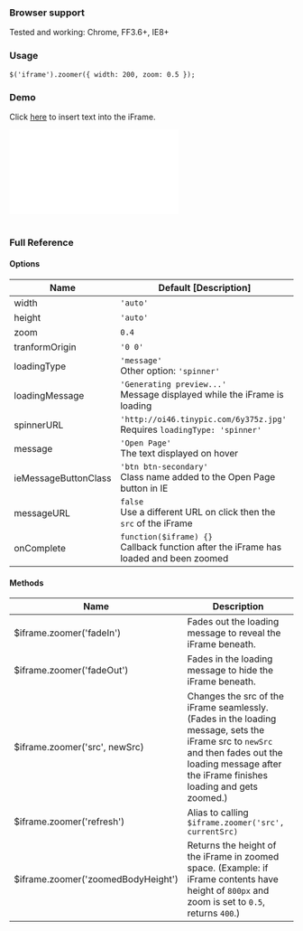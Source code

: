 <script src="http://ajax.googleapis.com/ajax/libs/jquery/1.8.0/jquery.min.js"></script>
<script src="http://github.hubspot.com/jquery-zoomer/jquery.zoomer.js"></script>

<h3>Browser support</h3>

<p>Tested and working: Chrome, FF3.6+, IE8+</p>

<h3>Usage</h3>

<pre><code>$('iframe').zoomer({ width: 200, zoom: 0.5 });</code></pre>

<h3>Demo</h3>

<div>
<p>Click <a href="javascript: $('iframe').contents().find('#main_content').append('<h1>Whoa....</h1>'); void(0);">here</a> to insert text into the iFrame.</p>
<style>
iframe {
border: 0px;
}
.zoomer-wrapper {
border: 1px solid #aaa;
box-shadow: 0px 1px 8px rgba(0, 0, 0, 0.2);
-webkit-box-shadow: 0px 1px 8px rgba(0, 0, 0, 0.2);
-moz-box-shadow: 0px 1px 8px rgba(0, 0, 0, 0.2);
-ms-box-shadow: 0px 1px 8px rgba(0, 0, 0, 0.2);
-o-box-shadow: 0px 1px 8px rgba(0, 0, 0, 0.2);
}
</style>
<iframe src="iframe.html"></iframe>
<script src="http://github.hubspot.com/jquery-zoomer/docs/demo.js"></script>
</div>

<br/>

<h3>Full Reference</h3>

<h4>Options</h4>

<table>
<tr>
<th width="35%">Name</th>
<th>Default [Description]</th>
</tr>
<tbody>
<tr><td>width</td> <td><code>'auto'</code></td></tr>
<tr><td>height</td> <td><code>'auto'</code></td></tr>
<tr><td>zoom</td> <td><code>0.4</code></td></tr>
<tr><td>tranformOrigin</td> <td><code>'0 0'</code><br/></td></tr>
<tr><td>loadingType</td> <td><code>'message'</code><br/>Other option: <code>'spinner'</code></td></tr>
<tr><td>loadingMessage</td> <td><code>'Generating preview...'</code><br/>Message displayed while the iFrame is loading</td></tr>
<tr><td>spinnerURL</td> <td><code>'http://oi46.tinypic.com/6y375z.jpg'</code><br/>Requires <code>loadingType: 'spinner'</code></td></tr>
<tr><td>message</td> <td><code>'Open Page'</code><br/>The text displayed on hover</td></tr>
<tr><td>ieMessageButtonClass</td> <td><code>'btn btn-secondary'</code><br/>Class name added to the Open Page button in IE</td></tr>
<tr><td>messageURL</td> <td><code>false</code><br/>Use a different URL on click then the <code>src</code> of the iFrame</td></tr>
<tr><td>onComplete</td> <td><code>function($iframe) {}</code><br/>Callback function after the iFrame has loaded and been zoomed</td></tr>
</tbody>
</table>

<h4>Methods</h4>

<table>
<tr>
<th width="50%">Name</th>
<th>Description</th>
</tr>
<tbody>
<tr><td>$iframe.zoomer('fadeIn')</td> <td>Fades out the loading message to reveal the iFrame beneath.</td></tr>
<tr><td>$iframe.zoomer('fadeOut')</td> <td>Fades in the loading message to hide the iFrame beneath.</td></tr>
<tr><td>$iframe.zoomer('src', newSrc)</td> <td>Changes the src of the iFrame seamlessly. (Fades in the loading message, sets the iFrame src to <code>newSrc</code> and then fades out the loading message after the iFrame finishes loading and gets zoomed.)</td></tr>
<tr><td>$iframe.zoomer('refresh')</td> <td>Alias to calling <code>$iframe.zoomer('src', currentSrc)</code> </td></tr>
<tr><td>$iframe.zoomer('zoomedBodyHeight')</td> <td>Returns the height of the iFrame in zoomed space. (Example: if iFrame contents have height of <code>800px</code> and zoom is set to <code>0.5</code>, returns <code>400</code>.)</td></tr>
</tbody>
</table>
